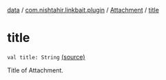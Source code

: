 [data](../../index.md) / [com.nishtahir.linkbait.plugin](../index.md) / [Attachment](index.md) / [title](.)


# title

`val title: String` [(source)](https://gitlab.com/nishtahir/linkbait/tree/master/linkbait-plugin-api/src/main/kotlin//com/nishtahir/linkbait/plugin/Attachment.kt#L17)

Title of Attachment.




